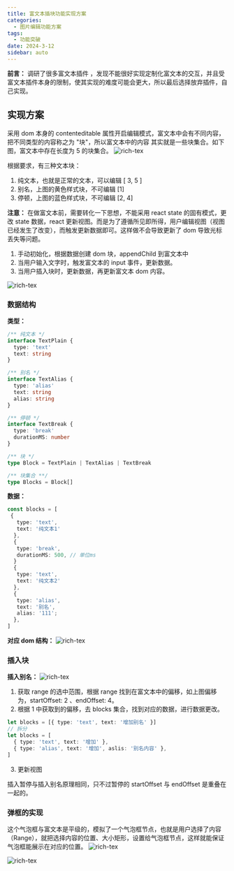```yaml
---
title: 富文本插块功能实现方案
categories:
  - 图片编辑功能方案
tags:
  - 功能突破
date: 2024-3-12
sidebar: auto
---
```


**前言：** 调研了很多富文本插件 ，发现不能很好实现定制化富文本的交互，并且受富文本插件本身的限制，使其实现的难度可能会更大，所以最后选择放弃插件，自己实现。

## 实现方案

采用 dom 本身的 contenteditable 属性开启编辑模式，富文本中会有不同内容，把不同类型的内容称之为 "块"，所以富文本中的内容 其实就是一些块集合。如下图，富文本中存在长度为 5 的块集合。
<img :src="$withBase('/img/editor/005/01.png')"  alt="rich-tex" />

根据要求，有三种文本块：

1. 纯文本，也就是正常的文本，可以编辑 [ 3, 5 ]
2. 别名，上图的黄色样式块，不可编辑 [1]
3. 停顿，上图的蓝色样式块，不可编辑 [2, 4]

**注意：**
在做富文本前，需要转化一下思想，不能采用 react state 的固有模式，更改 state 数据，react 更新视图。而是为了遵循所见即所得，用户编辑视图（视图已经发生了改变），而触发更新数据即可。这样做不会导致更新了 dom 导致光标丢失等问题。

1. 手动初始化，根据数据创建 dom 块，appendChild 到富文本中
2. 当用户输入文字时，触发富文本的 input 事件，更新数据。
3. 当用户插入块时，更新数据，再更新富文本 dom 内容。

<img :src="$withBase('/img/editor/005/02.png')"  alt="rich-tex" />

### 数据结构

**类型：**

```ts
/** 纯文本 */
interface TextPlain {
  type: 'text'
  text: string
}

/** 别名 */
interface TextAlias {
  type: 'alias'
  text: string
  alias: string
}

/** 停顿 */
interface TextBreak {
  type: 'break'
  durationMS: number
}

/** 块 */
type Block = TextPlain | TextAlias | TextBreak

/** 块集合 **/
type Blocks = Block[]
```

**数据：**

```ts
const blocks = [
 {
   type: 'text',
   text: '纯文本1'
  },
  {
   type: 'break',
   durationMS: 500, // 单位ms
  }
  {
   type: 'text',
   text: '纯文本2'
  },
  {
   type: 'alias',
   text: '别名',
   alias: '111';
  },
]
```

**对应 dom 结构：**
<img :src="$withBase('/img/editor/005/03.png')"  alt="rich-tex" />

### 插入块

**插入别名：**
<img :src="$withBase('/img/editor/005/04.png')"  alt="rich-tex" />

1. 获取 range 的选中范围，根据 range 找到在富文本中的偏移，如上图偏移为，startOffset: 2 、endOffset: 4。
2. 根据 1 中获取到的偏移，去 blocks 集合，找到对应的数据，进行数据更改。

```ts
let blocks = [{ type: 'text', text: '增加别名' }]
// 拆分
let blocks = [
  { type: 'text', text: '增加' },
  { type: 'alias', text: '增加', aslis: '别名内容' },
]
```

3. 更新视图

插入暂停与插入别名原理相同，只不过暂停的 startOffset 与 endOffset 是重叠在一起的。

### 弹框的实现

这个气泡框与富文本是平级的，模拟了一个气泡框节点，也就是用户选择了内容（Range），就把选择内容的位置、大小矩形，设置给气泡框节点，这样就能保证气泡框能展示在对应的位置。
<img :src="$withBase('/img/editor/005/05.png')"  alt="rich-tex" />

<img :src="$withBase('/img/editor/005/06.png')"  alt="rich-tex" />
